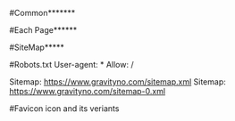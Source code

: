 #Common*******
<meta charSet="utf-8" />
<link rel="apple-touch-icon" sizes="180x180" href="/apple-touch-icon.png" />
<link rel="shortcut icon" type="image/png" sizes="32x32" href="/favicon-32x32.png" />
<link rel="shortcut icon" type="image/png" sizes="16x16" href="/favicon-16x16.png" />
<link rel="manifest" href="/site.webmanifest" />
<link rel="mask-icon" href="/safari-pinned-tab.svg" color="#5bbad5" />
<meta name="msapplication-TileColor" content="#da532c" />
<meta name="msapplication-TileImage" content="/mstile-150x150.png" />
<meta name="theme-color" content="#ffffff"></meta>
<meta name="msapplication-config" content="none" />
<meta name="robots" content="index,archive,follow" />
<meta property="og:site_name" content="GravityNo " />
<meta property="og:type" content="website" />
<meta name="twitter:site" content="@GravityNo_" />
<meta name="twitter:card" content="summary_large_image" />
<meta property="twitter:domain" content="gravityno.com" />
<meta name="twitter:creator" content="@GravityNo_" />


#Each Page******

<link rel="canonical" href={pageUrl} />
<title>{title}</title>
<meta name="keywords" content={keyWordsAndTags} />
<meta property="og:tags" content={keyWordsAndTags} />
<meta name="description" content={description} />
<meta property="og:title" content={title} />
<meta property="og:description" content={description} />
<meta property="og:image" content={imgUrl} />
<meta property="og:url" content={pageUrl} />
<meta name="twitter:title" content={title} />
<meta name="twitter:description" content={description} />
<meta name="twitter:image:src" content={imgUrl} />
<meta name="twitter:url" content={pageUrl} />

#SiteMap*****

#Robots.txt
User-agent: *
Allow: /

Sitemap: https://www.gravityno.com/sitemap.xml
Sitemap: https://www.gravityno.com/sitemap-0.xml

#Favicon icon and its veriants 
